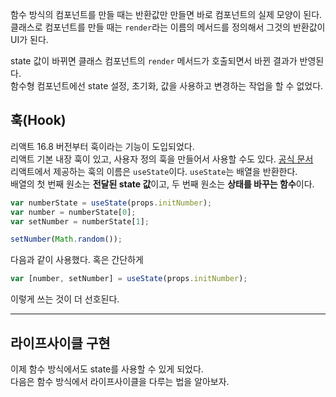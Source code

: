 함수 방식의 컴포넌트를 만들 때는 반환값만 만들면 바로 컴포넌트의 실제 모양이 된다.  
클래스로 컴포넌트를 만들 때는 `render`라는 이름의 메서드를 정의해서 그것의 반환값이 UI가 된다.  

state 값이 바뀌면 클래스 컴포넌트의 `render` 메서드가 호출되면서 바뀐 결과가 반영된다.  
함수형 컴포넌트에선 state 설정, 초기화, 값을 사용하고 변경하는 작업을 할 수 없었다.  

## 훅(Hook)
리액트 16.8 버전부터 훅이라는 기능이 도입되었다.  
리액트 기본 내장 훅이 있고, 사용자 정의 훅을 만들어서 사용할 수도 있다. [공식 문서](https://ko.reactjs.org/docs/hooks-intro.html)  
리액트에서 제공하는 훅의 이름은 `useState`이다. `useState`는 배열을 반환한다.  
배열의 첫 번째 원소는 **전달된 state 값**이고, 두 번째 원소는 **상태를 바꾸는 함수**이다.
```javascript
var numberState = useState(props.initNumber);
var number = numberState[0];
var setNumber = numberState[1];

setNumber(Math.random());
```
다음과 같이 사용했다. 혹은 간단하게  
```js
var [number, setNumber] = useState(props.initNumber);
```
이렇게 쓰는 것이 더 선호된다.  

---
## 라이프사이클 구현
이제 함수 방식에서도 state를 사용할 수 있게 되었다.  
다음은 함수 방식에서 라이프사이클을 다루는 법을 알아보자.

